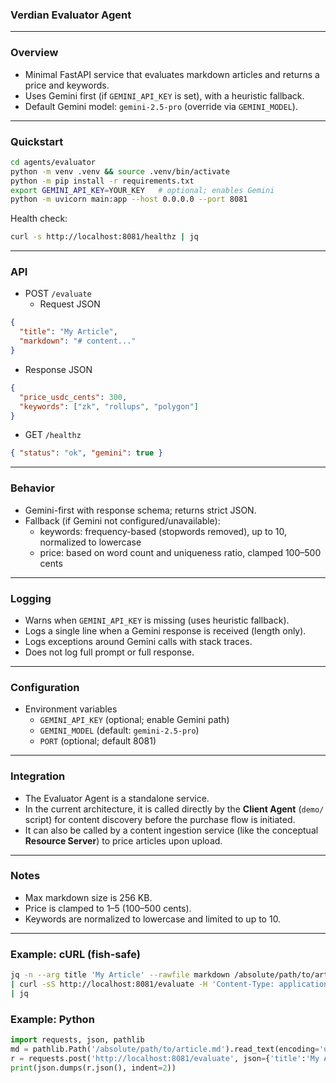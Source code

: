 ### Verdian Evaluator Agent

---

### Overview
- Minimal FastAPI service that evaluates markdown articles and returns a price and keywords.
- Uses Gemini first (if `GEMINI_API_KEY` is set), with a heuristic fallback.
- Default Gemini model: `gemini-2.5-pro` (override via `GEMINI_MODEL`).

---

### Quickstart
```bash
cd agents/evaluator
python -m venv .venv && source .venv/bin/activate
python -m pip install -r requirements.txt
export GEMINI_API_KEY=YOUR_KEY   # optional; enables Gemini
python -m uvicorn main:app --host 0.0.0.0 --port 8081
```

Health check:
```bash
curl -s http://localhost:8081/healthz | jq
```

---

### API
- POST `/evaluate`
  - Request JSON
```json
{
  "title": "My Article",
  "markdown": "# content..."
}
```
  - Response JSON
```json
{
  "price_usdc_cents": 300,
  "keywords": ["zk", "rollups", "polygon"]
}
```

- GET `/healthz`
```json
{ "status": "ok", "gemini": true }
```

---

### Behavior
- Gemini-first with response schema; returns strict JSON.
- Fallback (if Gemini not configured/unavailable):
  - keywords: frequency-based (stopwords removed), up to 10, normalized to lowercase
  - price: based on word count and uniqueness ratio, clamped 100–500 cents

---

### Logging
- Warns when `GEMINI_API_KEY` is missing (uses heuristic fallback).
- Logs a single line when a Gemini response is received (length only).
- Logs exceptions around Gemini calls with stack traces.
- Does not log full prompt or full response.

---

### Configuration
- Environment variables
  - `GEMINI_API_KEY` (optional; enable Gemini path)
  - `GEMINI_MODEL` (default: `gemini-2.5-pro`)
  - `PORT` (optional; default 8081)

---

### Integration
- The Evaluator Agent is a standalone service.
- In the current architecture, it is called directly by the **Client Agent** (`demo/` script) for content discovery before the purchase flow is initiated.
- It can also be called by a content ingestion service (like the conceptual **Resource Server**) to price articles upon upload.

---

### Notes
- Max markdown size is 256 KB.
- Price is clamped to $1–$5 (100–500 cents).
- Keywords are normalized to lowercase and limited to up to 10.

---

### Example: cURL (fish-safe)
```bash
jq -n --arg title 'My Article' --rawfile markdown /absolute/path/to/article.md '{title:$title, markdown:$markdown}' \
| curl -sS http://localhost:8081/evaluate -H 'Content-Type: application/json' --data-binary @- \
| jq
```

### Example: Python
```python
import requests, json, pathlib
md = pathlib.Path('/absolute/path/to/article.md').read_text(encoding='utf-8')
r = requests.post('http://localhost:8081/evaluate', json={'title':'My Article','markdown':md})
print(json.dumps(r.json(), indent=2))
``` 
